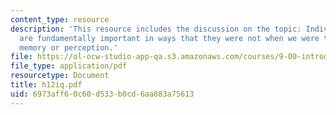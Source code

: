```yaml
---
content_type: resource
description: 'This resource includes the discussion on the topic: Individual differences
  are fundamentally important in ways that they were not when we were talking about
  memory or perception.'
file: https://ol-ocw-studio-app-qa.s3.amazonaws.com/courses/9-00-introduction-to-psychology-fall-2004/6973aff60c60d533b0cd6aa883a75613_h12iq.pdf
file_type: application/pdf
resourcetype: Document
title: h12iq.pdf
uid: 6973aff6-0c60-d533-b0cd-6aa883a75613
---
```

